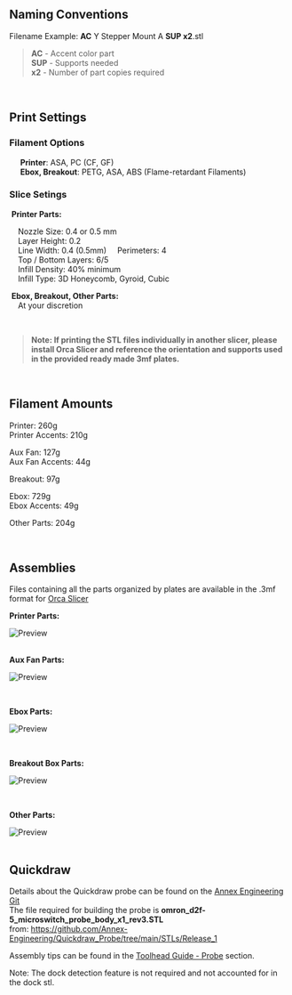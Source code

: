## Naming Conventions

Filename Example: **AC** Y Stepper Mount A **SUP x2**.stl

> **AC** - Accent color part  
> **SUP** - Supports needed  
> **x2** - Number of part copies required

<br>

## Print Settings

### Filament Options  
&nbsp;&nbsp;&nbsp;&nbsp; **Printer**: ASA, PC (CF, GF)  
&nbsp;&nbsp;&nbsp;&nbsp;&nbsp;**Ebox, Breakout**:  PETG, ASA, ABS (Flame-retardant Filaments)  

### Slice Setings

&nbsp;**Printer Parts:**  

&nbsp;&nbsp;&nbsp;&nbsp;Nozzle Size: 0.4 or 0.5 mm  
&nbsp;&nbsp;&nbsp;&nbsp;Layer Height: 0.2  
&nbsp;&nbsp;&nbsp;&nbsp;Line Width: 0.4  (0.5mm) 
&nbsp;&nbsp;&nbsp;&nbsp;Perimeters: 4  
&nbsp;&nbsp;&nbsp;&nbsp;Top / Bottom Layers: 6/5  
&nbsp;&nbsp;&nbsp;&nbsp;Infill Density: 40% minimum  
&nbsp;&nbsp;&nbsp;&nbsp;Infill Type: 3D Honeycomb, Gyroid, Cubic 

&nbsp;**Ebox, Breakout, Other Parts:**  
&nbsp;&nbsp;&nbsp;&nbsp;At your discretion  

<br>

>**Note: If printing the STL files individually in another slicer,  please install Orca Slicer and reference the orientation and supports used in the provided ready made 3mf plates.**

<br>


## Filament Amounts

Printer: 260g  
Printer Accents: 210g

Aux Fan: 127g  
Aux Fan Accents: 44g

Breakout: 97g

Ebox: 729g  
Ebox Accents: 49g

Other Parts: 204g  

<br>

## Assemblies

Files containing all the parts organized by plates are available in the .3mf format for [Orca Slicer](https://github.com/SoftFever/OrcaSlicer)

**Printer Parts:**  <br>

![Preview](/Images/prev_o_printer.png)  
<br>


**Aux Fan Parts:**  <br>

![Preview](/Images/prev_o_auxfan.png)

<br>


**Ebox Parts:**  <br>

![Preview](/Images/prev_o_ebox.png)

<br>


**Breakout Box Parts:**  <br>

![Preview](/Images/prev_o_breakbeat.png)

<br>

**Other Parts:**  <br>

![Preview](/Images/prev_o_other.png)  
<br>

## Quickdraw

Details about the Quickdraw probe can be found on the [Annex Engineering Git](https://github.com/Annex-Engineering/Quickdraw_Probe/tree/main)  
The file required for building the probe is **omron_d2f-5_microswitch_probe_body_x1_rev3.STL**  
from: https://github.com/Annex-Engineering/Quickdraw_Probe/tree/main/STLs/Release_1

Assembly tips can be found in the [Toolhead Guide - Probe](https://github.com/lhndo/LH-Stinger/wiki/Toolhead#probe) section.  

Note: The dock detection feature is not required and not accounted for in the dock stl.
